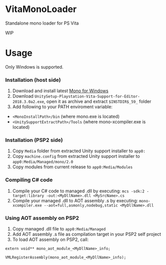 # VitaMonoLoader
Standalone mono loader for PS Vita

WIP

# Usage
Only Windows is supported.
### Installation (host side)
1. Download and install latest [Mono for Windows](https://www.mono-project.com/download/stable/)
2. Download ```UnitySetup-Playstation-Vita-Support-for-Editor-2018.3.0a2.exe```, open it as archive and extract ```$INSTDIR$_59_``` folder
3. Add following to your PATH enviroment variable:
- ```<MonoInstallPath>/bin``` (where mono.exe is located)
- ```<UnitySupportExtractPath>/Tools``` (where mono-xcompiler.exe is located)
### Installation (PSP2 side)
1. Copy ```Media``` folder from extracted Unity support installer to ```app0:```
2. Copy ```machine.config``` from extracted Unity support installer to ```app0:Media/Managed/mono/2.0```
3. Copy modules from current release to ```app0:Media/Modules```
### Compiling C# code
1. Compile your C# code to managed .dll by executing: ```mcs -sdk:2 -target:library -out:<MyDllName>.dll <MySrcName>.cs```
2. Compile your managed .dll to AOT assembly .s by executing: ```mono-xcompiler.exe --aot=full,asmonly,nodebug,static <MyDllName>.dll```
### Using AOT assembly on PSP2
1. Copy managed .dll file to ```app0:Media/Managed```
2. Add AOT assembly .s file as compilation target in your PSP2 self project
3. To load AOT assembly on PSP2, call:
```
extern void** mono_aot_module_<MyDllName>_info;

VMLRegisterAssembly(mono_aot_module_<MyDllName>_info);
```
